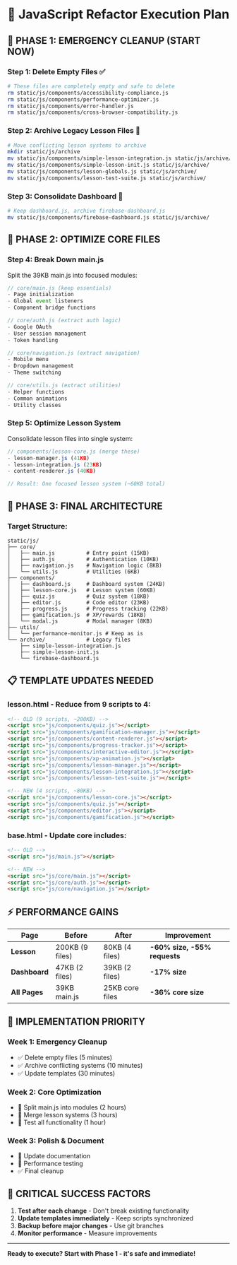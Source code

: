 # 🚀 JavaScript Refactor Execution Plan

## 🎯 **PHASE 1: EMERGENCY CLEANUP (START NOW)**

### **Step 1: Delete Empty Files** ✅
```bash
# These files are completely empty and safe to delete
rm static/js/components/accessibility-compliance.js
rm static/js/components/performance-optimizer.js  
rm static/js/components/error-handler.js
rm static/js/components/cross-browser-compatibility.js
```

### **Step 2: Archive Legacy Lesson Files** 📁
```bash
# Move conflicting lesson systems to archive
mkdir static/js/archive
mv static/js/components/simple-lesson-integration.js static/js/archive/
mv static/js/components/simple-lesson-init.js static/js/archive/
mv static/js/components/lesson-globals.js static/js/archive/
mv static/js/components/lesson-test-suite.js static/js/archive/
```

### **Step 3: Consolidate Dashboard** 🔄
```bash
# Keep dashboard.js, archive firebase-dashboard.js
mv static/js/components/firebase-dashboard.js static/js/archive/
```

## 🎯 **PHASE 2: OPTIMIZE CORE FILES**

### **Step 4: Break Down main.js**
Split the 39KB main.js into focused modules:

```javascript
// core/main.js (keep essentials)
- Page initialization
- Global event listeners  
- Component bridge functions

// core/auth.js (extract auth logic)
- Google OAuth
- User session management
- Token handling

// core/navigation.js (extract navigation)
- Mobile menu
- Dropdown management
- Theme switching

// core/utils.js (extract utilities)
- Helper functions
- Common animations
- Utility classes
```

### **Step 5: Optimize Lesson System**
Consolidate lesson files into single system:

```javascript
// components/lesson-core.js (merge these)
- lesson-manager.js (41KB)
- lesson-integration.js (23KB)  
- content-renderer.js (40KB)

// Result: One focused lesson system (~60KB total)
```

## 🎯 **PHASE 3: FINAL ARCHITECTURE**

### **Target Structure:**
```
static/js/
├── core/
│   ├── main.js          # Entry point (15KB)
│   ├── auth.js          # Authentication (10KB)
│   ├── navigation.js    # Navigation logic (8KB)
│   └── utils.js         # Utilities (6KB)
├── components/
│   ├── dashboard.js     # Dashboard system (24KB)
│   ├── lesson-core.js   # Lesson system (60KB)
│   ├── quiz.js          # Quiz system (18KB)
│   ├── editor.js        # Code editor (23KB)
│   ├── progress.js      # Progress tracking (22KB)
│   ├── gamification.js  # XP/rewards (18KB)
│   └── modal.js         # Modal manager (8KB)
├── utils/
│   └── performance-monitor.js # Keep as is
└── archive/             # Legacy files
    ├── simple-lesson-integration.js
    ├── simple-lesson-init.js
    └── firebase-dashboard.js
```

## 📋 **TEMPLATE UPDATES NEEDED**

### **lesson.html - Reduce from 9 scripts to 4:**
```html
<!-- OLD (9 scripts, ~200KB) -->
<script src="js/components/quiz.js"></script>
<script src="js/components/gamification-manager.js"></script>
<script src="js/components/content-renderer.js"></script>
<script src="js/components/progress-tracker.js"></script>
<script src="js/components/interactive-editor.js"></script>
<script src="js/components/xp-animation.js"></script>
<script src="js/components/lesson-manager.js"></script>
<script src="js/components/lesson-integration.js"></script>
<script src="js/components/lesson-test-suite.js"></script>

<!-- NEW (4 scripts, ~80KB) -->
<script src="js/components/lesson-core.js"></script>
<script src="js/components/quiz.js"></script>
<script src="js/components/editor.js"></script>
<script src="js/components/gamification.js"></script>
```

### **base.html - Update core includes:**
```html
<!-- OLD -->
<script src="js/main.js"></script>

<!-- NEW -->
<script src="js/core/main.js"></script>
<script src="js/core/auth.js"></script>
<script src="js/core/navigation.js"></script>
```

## ⚡ **PERFORMANCE GAINS**

| Page | Before | After | Improvement |
|------|--------|-------|-------------|
| **Lesson** | 200KB (9 files) | 80KB (4 files) | **-60% size, -55% requests** |
| **Dashboard** | 47KB (2 files) | 39KB (2 files) | **-17% size** |
| **All Pages** | 39KB main.js | 25KB core files | **-36% core size** |

## 🔧 **IMPLEMENTATION PRIORITY**

### **Week 1: Emergency Cleanup**
- ✅ Delete empty files (5 minutes)
- ✅ Archive conflicting systems (10 minutes)  
- ✅ Update templates (30 minutes)

### **Week 2: Core Optimization**
- 🔧 Split main.js into modules (2 hours)
- 🔧 Merge lesson systems (3 hours)
- 🔧 Test all functionality (1 hour)

### **Week 3: Polish & Document**
- 📝 Update documentation
- 🧪 Performance testing
- ✅ Final cleanup

## 🚨 **CRITICAL SUCCESS FACTORS**

1. **Test after each change** - Don't break existing functionality
2. **Update templates immediately** - Keep scripts synchronized
3. **Backup before major changes** - Use git branches
4. **Monitor performance** - Measure improvements

---

**Ready to execute? Start with Phase 1 - it's safe and immediate!**
